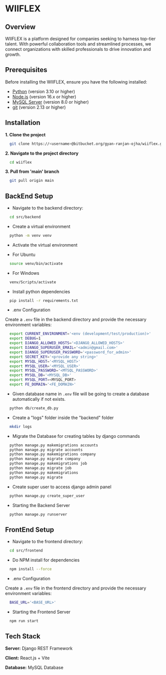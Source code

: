 # WIIFLEX

## Overview

WIIFLEX is a platform designed for companies seeking to harness top-tier talent. With powerful collaboration tools and streamlined processes, we connect organizations with skilled professionals to drive innovation and growth.


## Prerequisites

Before installing the WIIFLEX, ensure you have the following installed:

- [Python](https://www.python.org/downloads/) (version 3.10 or higher)
- [Node.js](https://nodejs.org/en/) (version 16.x or higher)
- [MySQL Server](https://dev.mysql.com/downloads/installer/) (version 8.0 or higher)
- [git](https://git-scm.com/) (version 2.13 or higher)


## Installation

**1. Clone the project**

```bash
  git clone https://<username>@bitbucket.org/gyan-ranjan-ojha/wiiflex.git
```

**2. Navigate to the project directory**

```bash
  cd wiiflex
```

**3. Pull from 'main' branch**

```bash
  git pull origin main
```

## BackEnd Setup

- Navigate to the backend directory:

```bash
  cd src/backend
```

- Create a virtual environment

```bash
  python -m venv venv
```

- Activate the virtual environment

- For Ubuntu

```bash
  source venv/bin/activate
```

- For Windows

```bash
  venv/Scripts/activate
```

- Install python dependencies

```bash
  pip install -r requirements.txt
```

- .env Configuration

Create a `.env` file in the backend directory and provide the necessary environment variables:

```bash
  export CURRENT_ENVIRONMENT='<env (development/test/production)>'
  export DEBUG=1
  export DJANGO_ALLOWED_HOSTS='<DJANGO_ALLOWED_HOSTS>'
  export DJANGO_SUPERUSER_EMAIL='<admin@gmail.com>'
  export DJANGO_SUPERUSER_PASSWORD='<password_for_admin>'
  export SECRET_KEY='<provide any string>'
  export MYSQL_HOST='<MYSQL_HOST>'
  export MYSQL_USER='<MYSQL_USER>'
  export MYSQL_PASSWORD='<MYSQL_PASSWORD>'
  export MYSQL_DB='<MYSQL_DB>'
  export MYSQL_PORT=<MYSQL_PORT>
  export FE_DOMAIN='<FE_DOMAIN>'
```

- Given database name in `.env` file will be going to create a database automatically if not exists.

```bash
  python db/create_db.py
```

- Create a "logs" folder inside the "backend" folder

```bash
  mkdir logs
```

- Migrate the Database for creating tables by django commands

```bash
  python manage.py makemigrations accounts
  python manage.py migrate accounts
  python manage.py makemigrations company
  python manage.py migrate company
  python manage.py makemigrations job
  python manage.py migrate job
  python manage.py makemigrations
  python manage.py migrate
```

- Create super user to access django admin panel

```bash
  python manage.py create_super_user
```

- Starting the Backend Server

```bash
  python manage.py runserver
```

## FrontEnd Setup

- Navigate to the frontend directory:

```bash
  cd src/frontend
```

- Do NPM install for dependencies

```bash
  npm install --force
```

- .env Configuration

Create a `.env` file in the frontend directory and provide the necessary environment variables:

```bash
  BASE_URL='<BASE_URL>'
```

- Starting the Frontend Server

```bash
  npm run start
```

## Tech Stack

**Server:** Django REST Framework

**Client:** React.js + Vite

**Database:** MySQL Database

<!-- # README #

This README would normally document whatever steps are necessary to get your application up and running.

### What is this repository for? ###

* Quick summary
* Version
* [Learn Markdown](https://bitbucket.org/tutorials/markdowndemo)

### How do I get set up? ###

* Summary of set up
* Configuration
* Dependencies
* Database configuration
* How to run tests
* Deployment instructions

### Contribution guidelines ###

* Writing tests
* Code review
* Other guidelines

### Who do I talk to? ###

* Repo owner or admin
* Other community or team contact -->